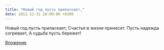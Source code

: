 ```yaml
---
title: "Hовый год пусть приласкает,"
date: 2012-12-31 20:09:00 +0300
---
```


Hовый год пусть приласкает,
Счастья в жизни принесет.
Пусть надежда согревает,
А судьба пусть бережет!

[Вложение](https://vk.com/photo37791457_295013169)
